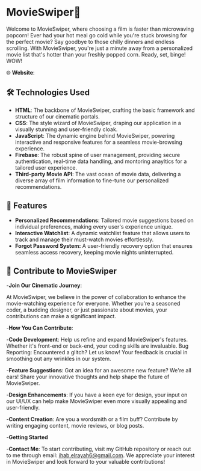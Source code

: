 
# MovieSwiper🚀

Welcome to MovieSwiper, where choosing a film is faster than microwaving popcorn! Ever had your hot meal go cold while you're stuck browsing for the perfect movie? Say goodbye to those chilly dinners and endless scrolling. With MovieSwiper, you're just a minute away from a personalized movie list that's hotter than your freshly popped corn. Ready, set, binge! WOW!




🌐 **Website**: 

## 🛠 Technologies Used

- **HTML**:  The backbone of MovieSwiper, crafting the basic framework and structure of our cinematic portals.
- **CSS**: The style wizard of MovieSwiper, draping our application in a visually stunning and user-friendly cloak.
- **JavaScript**: The dynamic engine behind MovieSwiper, powering interactive and responsive features for a seamless movie-browsing experience.
- **Firebase**: The robust spine of user management, providing secure authentication, real-time data handling, and montoring anayltics for a tailored user experience.
- **Third-party Movie API**: The vast ocean of movie data, delivering a diverse array of film information to fine-tune our personalized recommendations.


## 🌟 Features

- **Personalized Recommendations**: Tailored movie suggestions based on individual preferences, making every user's experience unique.  
- **Interactive Watchlist**: A dynamic watchlist feature that allows users to track and manage their must-watch movies effortlessly.
- **Forgot Password System:** A user-friendly recovery option that ensures seamless access recovery, keeping movie nights uninterrupted.


## 🤝 Contribute to MovieSwiper

-**Join Our Cinematic Journey**:

At MovieSwiper, we believe in the power of collaboration to enhance the movie-watching experience for everyone. Whether you're a seasoned coder, a budding designer, or just passionate about movies, your contributions can make a significant impact.

-**How You Can Contribute**:

-**Code Development**: Help us refine and expand MovieSwiper's features. Whether it's front-end  or back-end, your coding skills are invaluable.
Bug Reporting: Encountered a glitch? Let us know! Your feedback is crucial in smoothing out any wrinkles in our system.

-**Feature Suggestions**: Got an idea for an awesome new feature? We're all ears! Share your innovative thoughts and help shape the future of MovieSwiper.

-**Design Enhancements**: If you have a keen eye for design, your input on our UI/UX can help make MovieSwiper even more visually appealing and user-friendly.

-**Content Creation**: Are you a wordsmith or a film buff? Contribute by writing engaging content, movie reviews, or blog posts.

-**Getting Started**

-**Contact Me**: To start contributing, visit my GitHub repository or reach out to me through email: ihab.elrayah6@gmail.com. We appreciate your interest in MovieSwiper and look forward to your valuable contributions!


